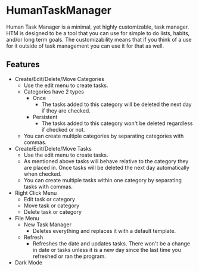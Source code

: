 # HumanTaskManager
Human Task Manager is a minimal, yet highly customizable, task manager. HTM is designed to be a tool that you can use for simple to do lists, habits, and/or long 
term goals. The customizability means that if you think of a use for it outside of task management you can use it for that as well. 

## Features
- Create/Edit/Delete/Move Categories
  - Use the edit menu to create tasks.
  - Categories have 2 types
    - Once
      - The tasks added to this category will be deleted the next day if they are checked. 
    - Persistent
      - The tasks added to this category won't be deleted regardless if checked or not. 
  - You can create multiple categories by separating categories with commas.
- Create/Edit/Delete/Move Tasks
  - Use the edit menu to create tasks.
  - As mentioned above tasks will behave relative to the category they are placed in. Once tasks will be deleted the next day automatically when checked. 
  - You can create multiple tasks within one category by separating tasks with commas.
- Right Click Menu
  - Edit task or category
  - Move task or category
  - Delete task or category
- File Menu
  - New Task Manager
    - Deletes everything and replaces it with a default template.
  - Refresh
    - Refreshes the date and updates tasks. There won't be a change in date or tasks unless it is a new day since the last time you refreshed or ran the program.
- Dark Mode
